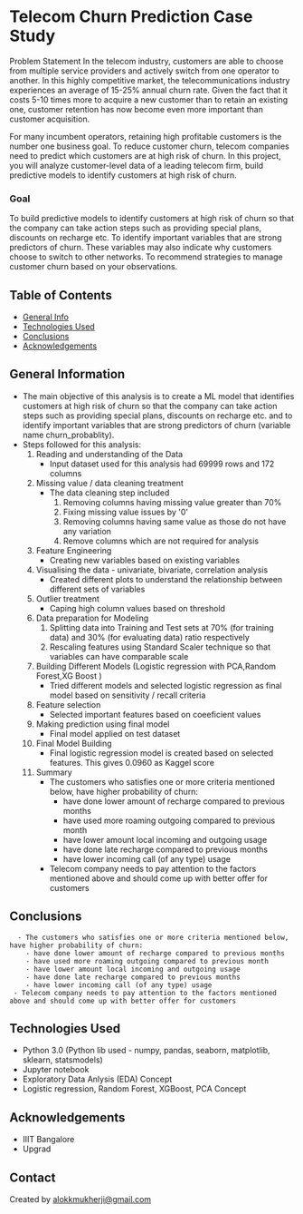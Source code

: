 # Telecom Churn Prediction Case Study 

Problem Statement
In the telecom industry, customers are able to choose from multiple service providers and actively switch from one operator to another. In this highly competitive market, the telecommunications industry experiences an average of 15-25% annual churn rate. Given the fact that it costs 5-10 times more to acquire a new customer than to retain an existing one, customer retention has now become even more important than customer acquisition.

For many incumbent operators, retaining high profitable customers is the number one business goal. To reduce customer churn, telecom companies need to predict which customers are at high risk of churn. In this project, you will analyze customer-level data of a leading telecom firm, build predictive models to identify customers at high risk of churn.<BR>

### Goal <BR>
To build predictive models to identify customers at high risk of churn so that the company can take action steps such as providing special plans, discounts on recharge etc. To identify important variables that are strong predictors of churn. These variables may also indicate why customers choose to switch to other networks. To recommend strategies to manage customer churn based on your observations.


## Table of Contents
* [General Info](#general-information)
* [Technologies Used](#technologies-used)
* [Conclusions](#conclusions)
* [Acknowledgements](#acknowledgements)

## General Information
- The main objective of this analysis is to create a ML model that identifies customers at high risk of churn so that the company can take action steps such as providing special plans, discounts on recharge etc. and to identify important variables that are strong predictors of churn (variable name churn_probablity). 
- Steps followed for this analysis: 
  1. Reading and understanding of the Data
     - Input dataset used for this analysis had 69999 rows and 172 columns
  2. Missing value / data cleaning treatment
     - The data cleaning step included
        1. Removing columns having missing value greater than 70% 
        2. Fixing missing value issues by '0'
        3. Removing columns having same value as those do not have any variation
        4. Remove columns which are not required for analysis
  3. Feature Engineering
     - Creating new variables based on existing variables
  4. Visualising the data - univariate, bivariate, correlation analysis
     -  Created different plots to understand the relationship between different sets of variables
  5. Outlier treatment
     -  Caping high column values based on threshold
  3. Data preparation for Modeling
        1. Splitting data into Training and Test sets at 70% (for training data) and 30% (for evaluating data) ratio respectively
        3. Rescaling features using Standard Scaler technique so that variables can have comparable scale 
  4. Building Different Models (Logistic regression with PCA,Random Forest,XG Boost )
      - Tried different models and selected logistic regression as final model based on sensitivity / recall criteria
  5. Feature selection
      - Selected important features based on coeeficient values 
  6. Making prediction using final model
      - Final model applied on test dataset
  7. Final Model Building
      - Final logistic regression model is created based on selected features. This gives 0.0960 as Kaggel score 
  8. Summary
      - The customers who satisfies one or more criteria mentioned below, have higher probability of churn:
        - have done lower amount of recharge compared to previous months
        - have used more roaming outgoing compared to previous month
        - have lower amount local incoming and outgoing usage
        - have done late recharge compared to previous months
        - have lower incoming call (of any type) usage
     - Telecom company needs to pay attention to the factors mentioned above and should come up with better offer for customers


   
 

<!-- You don't have to answer all the questions - just the ones relevant to your project. -->

## Conclusions
      - The customers who satisfies one or more criteria mentioned below, have higher probability of churn:
        - have done lower amount of recharge compared to previous months
        - have used more roaming outgoing compared to previous month
        - have lower amount local incoming and outgoing usage
        - have done late recharge compared to previous months
        - have lower incoming call (of any type) usage
     - Telecom company needs to pay attention to the factors mentioned above and should come up with better offer for customers

  

<!-- You don't have to answer all the questions - just the ones relevant to your project. -->


## Technologies Used
- Python 3.0 (Python lib used - numpy, pandas, seaborn, matplotlib, sklearn, statsmodels)
- Jupyter notebook
- Exploratory Data Anlysis (EDA) Concept
- Logistic regression, Random Forest, XGBoost, PCA Concept

<!-- As the libraries versions keep on changing, it is recommended to mention the version of library used in this project -->

## Acknowledgements

- IIIT Bangalore
- Upgrad 


## Contact
Created by alokkmukherji@gmail.com 


<!-- Optional -->
<!-- ## License -->
<!-- This project is open source and available under the [... License](). -->

<!-- You don't have to include all sections - just the one's relevant to your project -->

